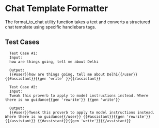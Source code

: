 
# Chat Template Formatter

The format_to_chat utility function takes a text and converts a structured chat template using specific handlebars tags.


## Test Cases

```
  Test Case #1:
  Input:
  how are things going, tell me about Delhi

  Output:
  {{#user}}how are things going, tell me about Delhi{{/user}} {{#assistant}}{{gen 'write' }}{{/assistant}}
```

```
  Test Case #2:
  Input:
  Tweak this proverb to apply to model instructions instead. Where there is no guidance{{gen 'rewrite'}} {{gen 'write'}}

  Output:
  {{#user}}Tweak this proverb to apply to model instructions instead. Where there is no guidance{{/user}} {{#assistant}}{{gen 'rewrite'}}{{/assistant}} {{#assistant}}{{gen 'write'}}{{/assistant}}
```



